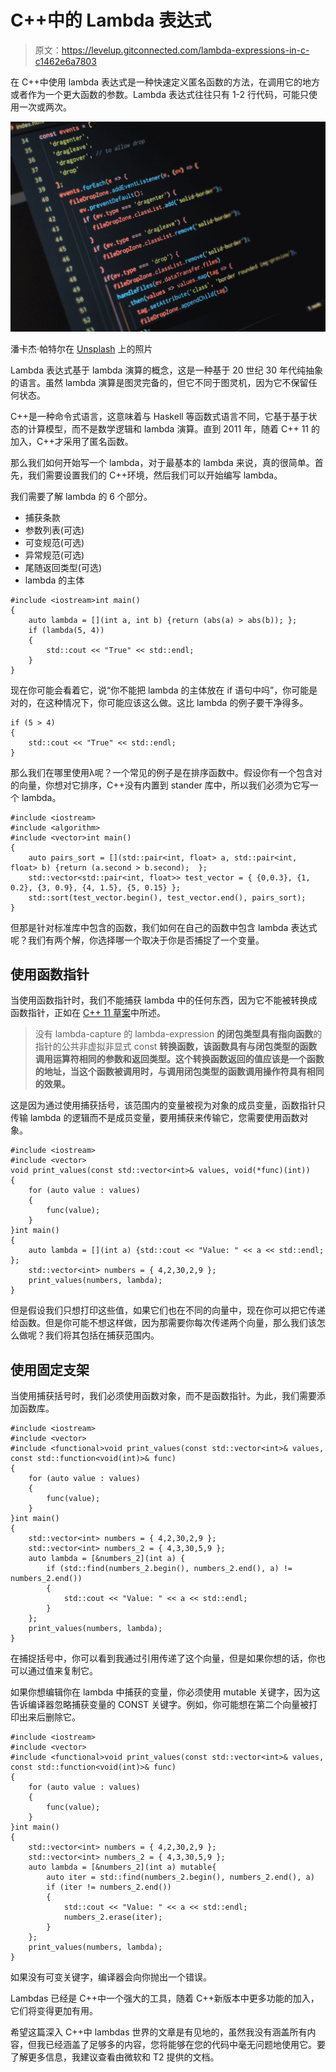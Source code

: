 # C++中的 Lambda 表达式

> 原文：<https://levelup.gitconnected.com/lambda-expressions-in-c-c1462e6a7803>

在 C++中使用 lambda 表达式是一种快速定义匿名函数的方法，在调用它的地方或者作为一个更大函数的参数。Lambda 表达式往往只有 1-2 行代码，可能只使用一次或两次。

![](img/febdfc5beeef7d790d4fc10fa3126b15.png)

潘卡杰·帕特尔在 [Unsplash](https://unsplash.com?utm_source=medium&utm_medium=referral) 上的照片

Lambda 表达式基于 lambda 演算的概念，这是一种基于 20 世纪 30 年代纯抽象的语言。虽然 lambda 演算是图灵完备的，但它不同于图灵机，因为它不保留任何状态。

C++是一种命令式语言，这意味着与 Haskell 等函数式语言不同，它基于基于状态的计算模型，而不是数学逻辑和 lambda 演算。直到 2011 年，随着 C++ 11 的加入，C++才采用了匿名函数。

那么我们如何开始写一个 lambda，对于最基本的 lambda 来说，真的很简单。首先，我们需要设置我们的 C++环境，然后我们可以开始编写 lambda。

我们需要了解 lambda 的 6 个部分。

*   捕获条款
*   参数列表(可选)
*   可变规范(可选)
*   异常规范(可选)
*   尾随返回类型(可选)
*   lambda 的主体

```
#include <iostream>int main()
{
    auto lambda = [](int a, int b) {return (abs(a) > abs(b)); };
    if (lambda(5, 4))
    {
        std::cout << "True" << std::endl;
    }
}
```

现在你可能会看着它，说“你不能把 lambda 的主体放在 if 语句中吗”，你可能是对的，在这种情况下，你可能应该这么做。这比 lambda 的例子要干净得多。

```
if (5 > 4)
{
    std::cout << "True" << std::endl;
}
```

那么我们在哪里使用λ呢？一个常见的例子是在排序函数中。假设你有一个包含对的向量，你想对它排序，C++没有内置到 stander 库中，所以我们必须为它写一个 lambda。

```
#include <iostream>
#include <algorithm>
#include <vector>int main()
{
    auto pairs_sort = [](std::pair<int, float> a, std::pair<int, float> b) {return (a.second > b.second);  };
    std::vector<std::pair<int, float>> test_vector = { {0,0.3}, {1, 0.2}, {3, 0.9}, {4, 1.5}, {5, 0.15} };
    std::sort(test_vector.begin(), test_vector.end(), pairs_sort);
}
```

但那是针对标准库中包含的函数，我们如何在自己的函数中包含 lambda 表达式呢？我们有两个解，你选择哪一个取决于你是否捕捉了一个变量。

## **使用函数指针**

当使用函数指针时，我们不能捕获 lambda 中的任何东西，因为它不能被转换成函数指针，正如在 [C++ 11 草案](http://www.open-std.org/jtc1/sc22/wg21/docs/papers/2012/n3337.pdf)中所述。

> 没有 lambda-capture 的 lambda-expression **的闭包类型具有指向函数**的指针的公共非虚拟非显式 const **转换函数，该函数具有与闭包类型的函数调用运算符相同的参数和返回类型。这个转换函数返回的值应该是一个函数的地址，当这个函数被调用时，与调用闭包类型的函数调用操作符具有相同的效果。**

这是因为通过使用捕获括号，该范围内的变量被视为对象的成员变量，函数指针只传输 lambda 的逻辑而不是成员变量，要用捕获来传输它，您需要使用函数对象。

```
#include <iostream>
#include <vector>
void print_values(const std::vector<int>& values, void(*func)(int))
{
    for (auto value : values)
    {
        func(value);
    }
}int main()
{
    auto lambda = [](int a) {std::cout << "Value: " << a << std::endl; };
    std::vector<int> numbers = { 4,2,30,2,9 };
    print_values(numbers, lambda);
}
```

但是假设我们只想打印这些值，如果它们也在不同的向量中，现在你可以把它传递给函数。但是你可能不想这样做，因为那需要你每次传递两个向量，那么我们该怎么做呢？我们将其包括在捕获范围内。

## 使用固定支架

当使用捕获括号时，我们必须使用函数对象，而不是函数指针。为此，我们需要添加函数库。

```
#include <iostream>
#include <vector>
#include <functional>void print_values(const std::vector<int>& values, const std::function<void(int)>& func)
{
    for (auto value : values)
    {
        func(value);
    }
}int main()
{
    std::vector<int> numbers = { 4,2,30,2,9 };
    std::vector<int> numbers_2 = { 4,3,30,5,9 };
    auto lambda = [&numbers_2](int a) {
        if (std::find(numbers_2.begin(), numbers_2.end(), a) != numbers_2.end())
        {
            std::cout << "Value: " << a << std::endl;
        }
    };
    print_values(numbers, lambda);
}
```

在捕捉括号中，你可以看到我通过引用传递了这个向量，但是如果你想的话，你也可以通过值来复制它。

如果你想编辑你在 lambda 中捕获的变量，你必须使用 mutable 关键字，因为这告诉编译器忽略捕获变量的 CONST 关键字。例如，你可能想在第二个向量被打印出来后删除它。

```
#include <iostream>
#include <vector>
#include <functional>void print_values(const std::vector<int>& values, const std::function<void(int)>& func)
{
    for (auto value : values)
    {
        func(value);
    }
}int main()
{
    std::vector<int> numbers = { 4,2,30,2,9 };
    std::vector<int> numbers_2 = { 4,3,30,5,9 };
    auto lambda = [&numbers_2](int a) mutable{
        auto iter = std::find(numbers_2.begin(), numbers_2.end(), a)
        if (iter != numbers_2.end())
        {
            std::cout << "Value: " << a << std::endl;
            numbers_2.erase(iter);
        }
    };
    print_values(numbers, lambda);
}
```

如果没有可变关键字，编译器会向你抛出一个错误。

Lambdas 已经是 C++中一个强大的工具，随着 C++新版本中更多功能的加入，它们将变得更加有用。

希望这篇深入 C++中 lambdas 世界的文章是有见地的，虽然我没有涵盖所有内容，但我已经涵盖了足够多的内容，您将能够在您的代码中毫无问题地使用它。要了解更多信息，我建议查看由微软和 T2 提供的文档。